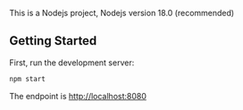 This is a Nodejs project, Nodejs version 18.0 (recommended)

## Getting Started

First, run the development server:

```bash
npm start
```

The endpoint is [http://localhost:8080](http://localhost:8080)
